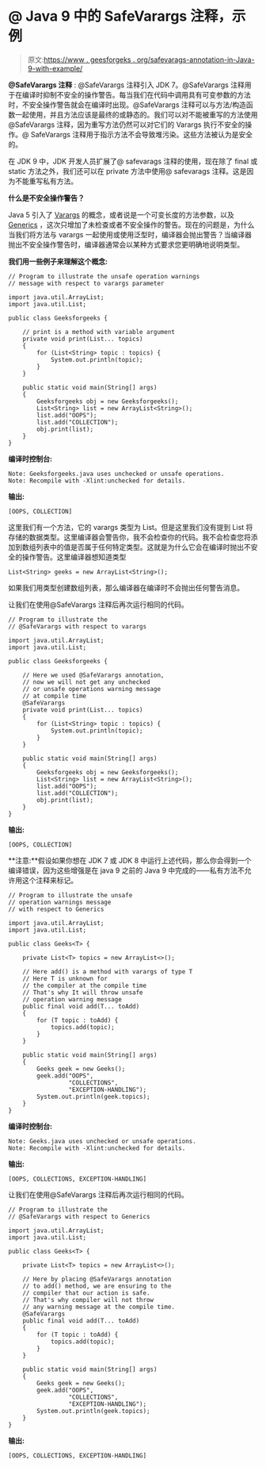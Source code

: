 # @ Java 9 中的 SafeVarargs 注释，示例

> 原文:[https://www . geesforgeks . org/safevarags-annotation-in-Java-9-with-example/](https://www.geeksforgeeks.org/safevarargs-annotation-in-java-9-with-example/)

**@SafeVarargs 注释** : @SafeVarargs 注释引入 JDK 7。@SafeVarargs 注释用于在编译时抑制不安全的操作警告。每当我们在代码中调用具有可变参数的方法时，不安全操作警告就会在编译时出现。@SafeVarargs 注释可以与方法/构造函数一起使用，并且方法应该是最终的或静态的。我们可以对不能被重写的方法使用@SafeVarargs 注释，因为重写方法仍然可以对它们的 Varargs 执行不安全的操作。@ SafeVarargs 注释用于指示方法不会导致堆污染。这些方法被认为是安全的。

在 JDK 9 中，JDK 开发人员扩展了@ safevarags 注释的使用，现在除了 final 或 static 方法之外，我们还可以在 private 方法中使用@ safevarags 注释。这是因为不能重写私有方法。

**什么是不安全操作警告？**

Java 5 引入了 [Varargs](https://www.geeksforgeeks.org/variable-arguments-varargs-in-java/) 的概念，或者说是一个可变长度的方法参数，以及 [Generics](https://www.geeksforgeeks.org/generics-in-java/) ，这次只增加了未检查或者不安全操作的警告。现在的问题是，为什么当我们将方法与 varargs 一起使用或使用泛型时，编译器会抛出警告？当编译器抛出不安全操作警告时，编译器通常会以某种方式要求您更明确地说明类型。

**我们用一些例子来理解这个概念:**

```
// Program to illustrate the unsafe operation warnings
// message with respect to varargs parameter

import java.util.ArrayList;
import java.util.List;

public class Geeksforgeeks {

    // print is a method with variable argument
    private void print(List... topics)
    {
        for (List<String> topic : topics) {
            System.out.println(topic);
        }
    }

    public static void main(String[] args)
    {
        Geeksforgeeks obj = new Geeksforgeeks();
        List<String> list = new ArrayList<String>();
        list.add("OOPS");
        list.add("COLLECTION");
        obj.print(list);
    }
}
```

**编译时控制台:**

```
Note: Geeksforgeeks.java uses unchecked or unsafe operations.
Note: Recompile with -Xlint:unchecked for details.

```

**输出:**

```
[OOPS, COLLECTION]

```

这里我们有一个方法，它的 varargs 类型为 List。但是这里我们没有提到 List 将存储的数据类型。这里编译器会警告你，我不会检查你的代码。我不会检查您将添加到数组列表中的值是否属于任何特定类型。这就是为什么它会在编译时抛出不安全的操作警告。这里编译器想知道类型

```
List<String> geeks = new ArrayList<String>();
```

如果我们用类型创建数组列表，那么编译器在编译时不会抛出任何警告消息。

让我们在使用@SafeVarargs 注释后再次运行相同的代码。

```
// Program to illustrate the
// @SafeVarargs with respect to varargs

import java.util.ArrayList;
import java.util.List;

public class Geeksforgeeks {

    // Here we used @SafeVarargs annotation,
    // now we will not get any unchecked
    // or unsafe operations warning message
    // at compile time
    @SafeVarargs
    private void print(List... topics)
    {
        for (List<String> topic : topics) {
            System.out.println(topic);
        }
    }

    public static void main(String[] args)
    {
        Geeksforgeeks obj = new Geeksforgeeks();
        List<String> list = new ArrayList<String>();
        list.add("OOPS");
        list.add("COLLECTION");
        obj.print(list);
    }
}
```

**输出:**

```
[OOPS, COLLECTION]

```

**注意:**假设如果你想在 JDK 7 或 JDK 8 中运行上述代码，那么你会得到一个编译错误，因为这些增强是在 java 9 之前的 Java 9 中完成的——私有方法不允许用这个注释来标记。

```
// Program to illustrate the unsafe
// operation warnings message
// with respect to Generics

import java.util.ArrayList;
import java.util.List;

public class Geeks<T> {

    private List<T> topics = new ArrayList<>();

    // Here add() is a method with varargs of type T
    // Here T is unknown for
    // the compiler at the compile time
    // That's why It will throw unsafe
    // operation warning message
    public final void add(T... toAdd)
    {
        for (T topic : toAdd) {
            topics.add(topic);
        }
    }

    public static void main(String[] args)
    {
        Geeks geek = new Geeks();
        geek.add("OOPS",
                 "COLLECTIONS",
                 "EXCEPTION-HANDLING");
        System.out.println(geek.topics);
    }
}
```

**编译时控制台:**

```
Note: Geeks.java uses unchecked or unsafe operations.
Note: Recompile with -Xlint:unchecked for details.

```

**输出:**

```
[OOPS, COLLECTIONS, EXCEPTION-HANDLING]

```

让我们在使用@SafeVarargs 注释后再次运行相同的代码。

```
// Program to illustrate the
// @SafeVarargs with respect to Generics

import java.util.ArrayList;
import java.util.List;

public class Geeks<T> {

    private List<T> topics = new ArrayList<>();

    // Here by placing @SafeVarargs annotation
    // to add() method, we are ensuring to the
    // compiler that our action is safe.
    // That's why compiler will not throw
    // any warning message at the compile time.
    @SafeVarargs
    public final void add(T... toAdd)
    {
        for (T topic : toAdd) {
            topics.add(topic);
        }
    }

    public static void main(String[] args)
    {
        Geeks geek = new Geeks();
        geek.add("OOPS",
                 "COLLECTIONS",
                 "EXCEPTION-HANDLING");
        System.out.println(geek.topics);
    }
}
```

**输出:**

```
[OOPS, COLLECTIONS, EXCEPTION-HANDLING]

```